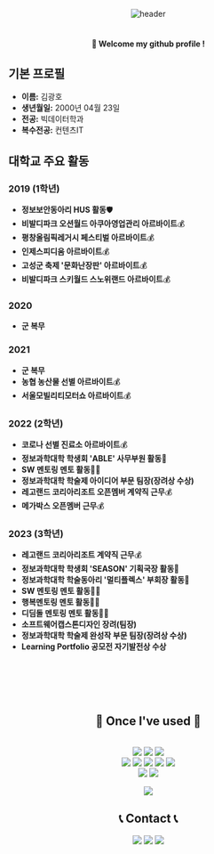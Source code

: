 <div align="center"> 

  
![header](https://capsule-render.vercel.app/api?type=waving&text=pang-pangho&color=gradient&fontColor=ffffff)
<br><br>
####  :wave: Welcome my github profile !
</div>

## 기본 프로필

- **이름:** 김광호
- **생년월일:** 2000년 04월 23일
- **전공:** 빅데이터학과
- **복수전공:** 컨텐츠IT

## 대학교 주요 활동

### 2019 (1학년)

- **정보보안동아리 HUS 활동**🛡️
- **비발디파크 오션월드 아쿠아영업관리 아르바이트**💰
- **평창올림픽레거시 페스티벌 아르바이트**💰
- **인제스피디움 아르바이트**💰
- **고성군 축제 '문화난장판' 아르바이트**💰
- **비발디파크 스키월드 스노위랜드 아르바이트**💰
### 2020

- **군 복무**

### 2021

- **군 복무**
- **농협 농산물 선별 아르바이트**💰
- **서울모빌리티모터쇼 아르바이트**💰
### 2022 (2학년)
- **코로나 선별 진료소 아르바이트**💰
- **정보과학대학 학생회 'ABLE' 사무부원 활동**🏫
- **SW 멘토링 멘토 활동**👨‍🏫
- **정보과학대학 학술제 아이디어 부문 팀장(장려상 수상)**
- **레고랜드 코리아리조트 오픈멤버 계약직 근무**💰
- **메가박스 오픈멤버 근무**💰
### 2023 (3학년)
- **레고랜드 코리아리조트 계약직 근무**💰
- **정보과학대학 학생회 'SEASON' 기획국장 활동**🏫
- **정보과학대학 학술동아리 '멀티플렉스' 부회장 활동**🏫
- **SW 멘토링 멘토 활동**👨‍🏫
- **행복멘토링 멘토 활동**👨‍🏫
- **디딤돌 멘토링 멘토 활동**👨‍🏫
- **소프트웨어캡스톤디자인 장려(팀장)**
- **정보과학대학 학술제 완성작 부문 팀장(장려상 수상)**
- **Learning Portfolio 공모전 자기발전상 수상**
<br>
<br>
<br>
<br>
<div align="center"> 

## 🔨 Once I've used 🔨

<br>
<img src="https://img.shields.io/badge/HTML5-007396?style=for-the-badge&logo=HTML5&logoColor=white">

<img src="https://img.shields.io/badge/CSS3-4479A1?style=for-the-badge&logo=CSS3&logoColor=white">

<img src="https://img.shields.io/badge/javascript-F80000?style=for-the-badge&logo=javascript&logoColor=white">
<br>

<img src="https://img.shields.io/badge/visualstudiocode-007ACC?style=for-the-badge&logo=visualstudiocode&logoColor=white">



<img src="https://img.shields.io/badge/netlify-00C7B7?style=for-the-badge&logo=netlify&logoColor=white">

<img src="https://img.shields.io/badge/bootstrap-7952B3?style=for-the-badge&logo=bootstrap&logoColor=white">

<img src="https://img.shields.io/badge/swiper-6332F6?style=for-the-badge&logo=swiper&logoColor=white">

<img src="https://img.shields.io/badge/jquery-0769AD?style=for-the-badge&logo=jquery&logoColor=white">
<br>
<img src="https://img.shields.io/badge/git-F05032?style=for-the-badge&logo=git&logoColor=white">

<img src="https://img.shields.io/badge/github-181717?style=for-the-badge&logo=github&logoColor=white">



![](./profile-3d-contrib/profile-green-animate.svg)

## 📞 Contact 📞
<a href="https://www.instagram.com/__gwangya/" target="_blank"><img src="https://img.shields.io/badge/instagram-E4405F?style=for-the-badge&logo=instagram&logoColor=white"/></a>
<a href="https://open.kakao.com/o/sXWDxbRf/" target="_blank"><img src="https://img.shields.io/badge/kakaotalk-FFCD00?style=for-the-badge&logo=kakaotalk&logoColor=white"></a>
<a href="mailto:day_adm@naver.com"><img src="https://img.shields.io/badge/naver-03C75A?style=for-the-badge&logo=naver&logoColor=white"></a>
